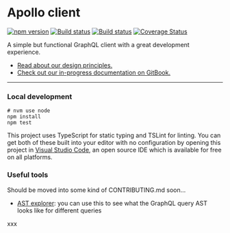 # Apollo client

[![npm version](https://badge.fury.io/js/apollo-client.svg)](https://badge.fury.io/js/apollo-client)
[![Build status](https://travis-ci.org/apollostack/apollo-client.svg?branch=master)](https://travis-ci.org/apollostack/apollo-client)
[![Build status](https://ci.appveyor.com/api/projects/status/ajdf70delshw2ire/branch/master?svg=true)](https://ci.appveyor.com/project/stubailo/apollo-client/branch/master)
[![Coverage Status](https://coveralls.io/repos/github/apollostack/apollo-client/badge.svg?branch=master)](https://coveralls.io/github/apollostack/apollo-client?branch=master)


A simple but functional GraphQL client with a great development experience.

- [Read about our design principles.](design.md)
- [Check out our in-progress documentation on GitBook.](https://apollostack.gitbooks.io/apollo-client/content/)

---

### Local development

```
# nvm use node
npm install
npm test
```

This project uses TypeScript for static typing and TSLint for linting. You can get both of these built into your editor with no configuration by opening this project in [Visual Studio Code](https://code.visualstudio.com/), an open source IDE which is available for free on all platforms.

### Useful tools

Should be moved into some kind of CONTRIBUTING.md soon...

- [AST explorer](https://astexplorer.net/): you can use this to see what the GraphQL query AST looks like for different queries

xxx
